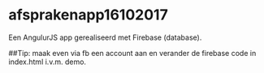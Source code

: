 # afsprakenapp16102017

Een AngulurJS app gerealiseerd met Firebase (database). 

##Tip: maak even via fb een account aan en verander de firebase code in index.html i.v.m. demo. 

